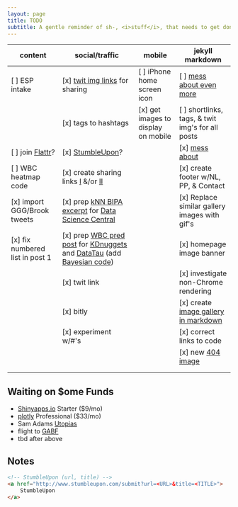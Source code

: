 ```yaml
---
layout: page
title: TODO
subtitle: A gentle reminder of sh-, <i>stuff</i>, that needs to get done
---
```



|content|social/traffic|mobile|jekyll markdown|
|----|----|-----|----------|
|[ ] ESP intake|[x]  [twit img links](https://onlinejournalismblog.com/2015/02/11/how-to-make-a-tweetable-image-in-your-blog-post/) for sharing|[ ] iPhone home screen icon|[ ]  [mess about even more](https://github.com/Shopify/liquid/wiki/Liquid-for-Designers)|
||[x] tags to hashtags|[x] get images to display on mobile|[ ] shortlinks, tags, & twit img's for all posts|
|[ ] join [Flattr](https://flattr.com/)?|[x]  [StumbleUpon](http://www.stumbleupon.com/)?||[x]  [mess about](https://github.com/adam-p/markdown-here/wiki/Markdown-Cheatsheet)|
|[ ] WBC heatmap code|[x] create sharing links [I](https://dev.twitter.com/web/tweet-button) &/or [II](http://www.sharelinkgenerator.com/)||[x] create footer w/NL, PP, & Contact|
|[x] import GGG/Brook tweets|[x] prep [kNN BIPA excerpt](/2016-08-01-six-pack-project-netherlands#loc--de-3-hornes-naughty-boy) for [Data Science Central][DSC]||[x] Replace similar gallery images with gif's|
|[x] fix numbered list in post 1|[x] prep [WBC pred post]( /2016-05-01-wbc-omg) for [KDnuggets][KD] and [DataTau][DT] (add [Bayesian code](/code/wbc_article_support.html))||[x] homepage image banner|
||[x] twit link| |[x] investigate non-Chrome rendering|
||[x] bitly||[x] create <a href="http://stackoverflow.com/questions/29036378/jekyll-dealing-with-images-in-markdown" target="_blank">image gallery in markdown|
||[x] experiment w/#'s||[x] correct links to code|
||||[x] new <a href="https://commons.m.wikimedia.org/w/index.php?search=Empty+beer#/media/File%3AONE_EXAMPLE_OF_WALL_CONSTRUCTION_IN_EXPERIMENTAL_HOUSING_USING_EMPTY_STEEL_BEER_AND_SOFT_DRINK_CANS_NEAR_TAOS%2C_NEW..._-_NARA_-_556630.tif" target="_blank">404 image</a>|
|||||
|||||

## Waiting on $ome Funds

* [Shinyapps.io](https://www.rstudio.com/pricing2/) Starter ($9/mo)
* [plotly](https://plot.ly/products/cloud/) Professional ($33/mo)
* Sam Adams [Utopias](https://www.samueladams.com/craft-beers/utopias)
* flight to [GABF](https://www.greatamericanbeerfestival.com/)
* tbd after above

## Notes

```html
<!-- StumbleUpon (url, title) -->
<a href="http://www.stumbleupon.com/submit?url=<URL>&title=<TITLE>">
    StumbleUpon
</a>
```

[KD]: http://www.kdnuggets.com/
[DT]: http://www.datatau.com/
[DSC]: http://www.datasciencecentral.com/
